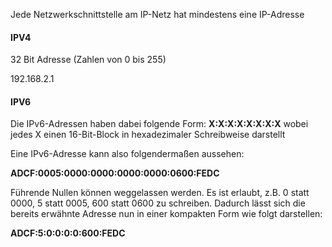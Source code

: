 Jede Netzwerkschnittstelle am IP-Netz hat mindestens eine IP-Adresse


#### IPV4
32 Bit Adresse (Zahlen von 0 bis 255)

192.168.2.1


#### IPV6
Die IPv6-Adressen haben dabei folgende Form:
**X:X:X:X:X:X:X:X**
wobei jedes X einen 16-Bit-Block in hexadezimaler Schreibweise darstellt

Eine IPv6-Adresse kann also folgendermaßen aussehen: 

**ADCF:0005:0000:0000:0000:0000:0600:FEDC**

Führende Nullen können weggelassen werden. Es ist erlaubt, z.B. 0 statt 0000, 5 statt 0005, 600 statt 0600 zu schreiben. Dadurch lässt sich die bereits erwähnte Adresse nun in einer kompakten Form wie folgt 
darstellen: 

**ADCF:5:0:0:0:0:600:FEDC**